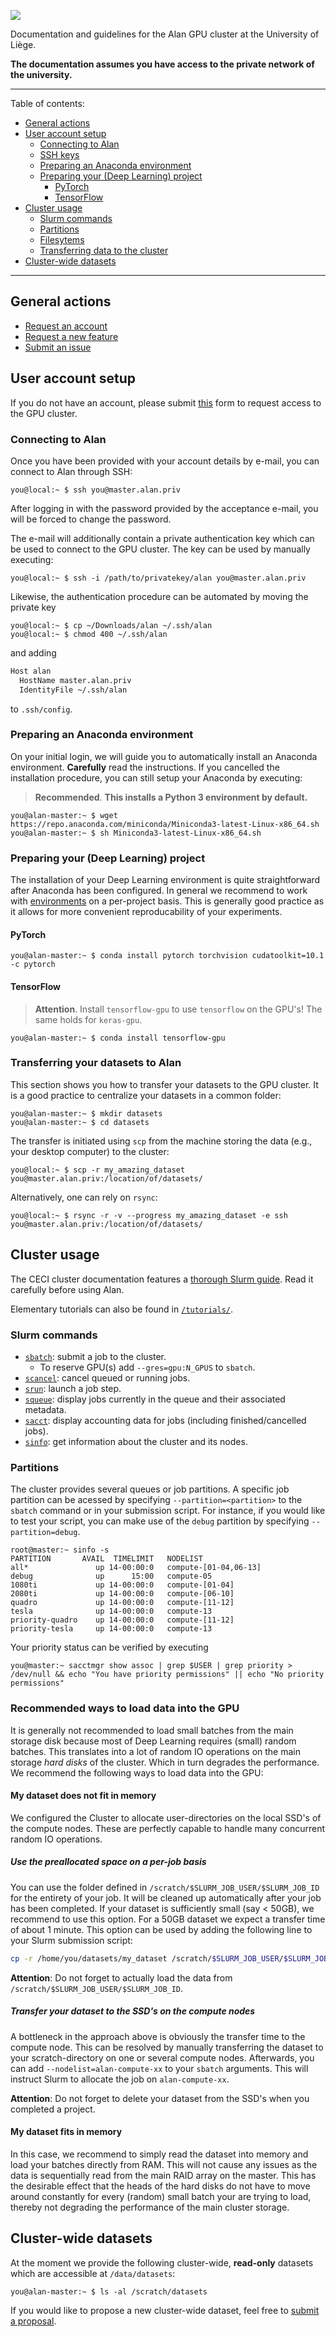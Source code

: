 ![](https://github.com/montefiore-ai/alan-cluster/blob/master/.github/alan-header.png?raw=true)

Documentation and guidelines for the Alan GPU cluster at the University of Liège.

**The documentation assumes you have access to the private network of the university.**

---

Table of contents:
- [General actions](#general-actions)
- [User account setup](#user-account-setup)
  - [Connecting to Alan](#connecting-to-alan)
  - [SSH keys](#ssh-keys)
  - [Preparing an Anaconda environment](#preparing-an-anaconda-environment)
  - [Preparing your (Deep Learning) project](#preparing-your-deep-learning-project)
    - [PyTorch](#pytorch)
    - [TensorFlow](#tensorflow)
- [Cluster usage](#cluster-usage)
  - [Slurm commands](#slurm-commands)
  - [Partitions](#partitions)
  - [Filesytems](#filesystems)
  - [Transferring data to the cluster](#transferring-data-to-the-cluster)
- [Cluster-wide datasets](#cluster-wide-datasets)

---

## General actions

- [Request an account](https://alan.montefiore.uliege.be/register)
- [Request a new feature](https://github.com/montefiore-ai/alan-cluster/issues/new?assignees=JoeriHermans&labels=enhancement&template=feature-request.md&title=%5BFeature+Request%5D+TODO)
- [Submit an issue](https://github.com/montefiore-ai/alan-cluster/issues/new?assignees=JoeriHermans&labels=bug&template=issue-report.md&title=%5BIssue%5D+TODO)

## User account setup

If you do not have an account, please submit [this](https://github.com/montefiore-ai/alan-cluster/issues/new?assignees=JoeriHermans&labels=new+user&template=new-user.md&title=%5BNew+User%5D+TODO) form to request access to the GPU cluster.

### Connecting to Alan

Once you have been provided with your account details by e-mail, you can connect to Alan through SSH:

```console
you@local:~ $ ssh you@master.alan.priv
```
After logging in with the password provided by the acceptance e-mail, you will be forced to change the password.

The e-mail will additionally contain a private authentication key which can be used to connect to the GPU cluster.
The key can be used by manually executing:
```console
you@local:~ $ ssh -i /path/to/privatekey/alan you@master.alan.priv
```
Likewise, the authentication procedure can be automated by moving the private key
```console
you@local:~ $ cp ~/Downloads/alan ~/.ssh/alan
you@local:~ $ chmod 400 ~/.ssh/alan
```
and adding
```bash
Host alan
  HostName master.alan.priv
  IdentityFile ~/.ssh/alan
```
to `.ssh/config`.


### Preparing an Anaconda environment

On your initial login, we will guide you to automatically install an Anaconda environment. **Carefully** read the instructions.
If you cancelled the installation procedure, you can still setup your Anaconda by executing:

> **Recommended**. **This installs a Python 3 environment by default.**

```console
you@alan-master:~ $ wget https://repo.anaconda.com/miniconda/Miniconda3-latest-Linux-x86_64.sh
you@alan-master:~ $ sh Miniconda3-latest-Linux-x86_64.sh
```

### Preparing your (Deep Learning) project

The installation of your Deep Learning environment is quite straightforward after Anaconda has been configured. In general we recommend to work with [environments](https://docs.conda.io/projects/conda/en/latest/user-guide/tasks/manage-environments.html) on a per-project basis. This is generally good practice as it allows for more convenient reproducability of your experiments.

#### PyTorch

```console
you@alan-master:~ $ conda install pytorch torchvision cudatoolkit=10.1 -c pytorch
```

#### TensorFlow

> **Attention**. Install `tensorflow-gpu` to use `tensorflow` on the GPU's! The same holds for `keras-gpu`.

```console
you@alan-master:~ $ conda install tensorflow-gpu
```

### Transferring your datasets to Alan

This section shows you how to transfer your datasets to the GPU cluster. It is a good practice to centralize your datasets in a common folder:

```console
you@alan-master:~ $ mkdir datasets
you@alan-master:~ $ cd datasets
```

The transfer is initiated using `scp` from the machine storing the data (e.g., your desktop computer) to the cluster:

```console
you@local:~ $ scp -r my_amazing_dataset you@master.alan.priv:/location/of/datasets/
```

Alternatively, one can rely on `rsync`:

```console
you@local:~ $ rsync -r -v --progress my_amazing_dataset -e ssh you@master.alan.priv:/location/of/datasets/
```

## Cluster usage

The CECI cluster documentation features a [thorough Slurm guide](https://support.ceci-hpc.be/doc/_contents/QuickStart/SubmittingJobs/SlurmTutorial.html). Read it carefully before using Alan.

Elementary tutorials can also be found in [`/tutorials/`](https://github.com/montefiore-ai/alan-cluster/tree/master/tutorials).

### Slurm commands

- [`sbatch`](https://slurm.schedmd.com/sbatch.html): submit a job to the cluster.
  - To reserve GPU(s) add `--gres=gpu:N_GPUS` to `sbatch`.
- [`scancel`](https://slurm.schedmd.com/scancel.html): cancel queued or running jobs.
- [`srun`](https://slurm.schedmd.com/srun.html): launch a job step.
- [`squeue`](https://slurm.schedmd.com/squeue.html): display jobs currently in the queue and their associated metadata.
- [`sacct`](https://slurm.schedmd.com/sacct.html): display accounting data for jobs (including finished/cancelled jobs).
- [`sinfo`](https://slurm.schedmd.com/sinfo.html): get information about the cluster and its nodes.

### Partitions
The cluster provides several queues or job partitions. A specific job partition can be acessed by specifying `--partition=<partition>` to the `sbatch` command or in your submission script. For instance, if you would like to test your script, you can make use of the `debug` partition by specifying `--partition=debug`.
```console
root@master:~ sinfo -s
PARTITION       AVAIL  TIMELIMIT   NODELIST
all*               up 14-00:00:0   compute-[01-04,06-13]
debug              up      15:00   compute-05
1080ti             up 14-00:00:0   compute-[01-04]
2080ti             up 14-00:00:0   compute-[06-10]
quadro             up 14-00:00:0   compute-[11-12]
tesla              up 14-00:00:0   compute-13
priority-quadro    up 14-00:00:0   compute-[11-12]
priority-tesla     up 14-00:00:0   compute-13
```
Your priority status can be verified by executing
```console
you@master:~ sacctmgr show assoc | grep $USER | grep priority > /dev/null && echo "You have priority permissions" || echo "No priority permissions"
```

### Recommended ways to load data into the GPU

It is generally not recommended to load small batches from the main storage disk because most of Deep Learning requires (small) random batches. This translates into a lot of random IO operations on the main storage *hard disks* of the cluster. Which in turn degrades the performance. We recommend the following ways to load data into the GPU:

#### My dataset does not fit in memory

We configured the Cluster to allocate user-directories on the local SSD's of the compute nodes. These are perfectly capable to handle many concurrent random IO operations.

##### Use the preallocated space on a per-job basis
You can use the folder defined in `/scratch/$SLURM_JOB_USER/$SLURM_JOB_ID` for the entirety of your job. It will be cleaned up automatically after your job has been completed. If your dataset is sufficiently small (say < 50GB), we recommend to use this option. For a 50GB dataset we expect a transfer time of about 1 minute. This option can be used by adding the following line to your Slurm submission script:

```bash
cp -r /home/you/datasets/my_dataset /scratch/$SLURM_JOB_USER/$SLURM_JOB_ID
```

**Attention**: Do not forget to actually load the data from `/scratch/$SLURM_JOB_USER/$SLURM_JOB_ID`.

##### Transfer your dataset to the SSD's on the compute nodes

A bottleneck in the approach above is obviously the transfer time to the compute node. This can be resolved by manually transferring the dataset to your scratch-directory on one or several compute nodes. Afterwards, you can add `--nodelist=alan-compute-xx` to your `sbatch` arguments. This will instruct Slurm to allocate the job on `alan-compute-xx`.

**Attention**: Do not forget to delete your dataset from the SSD's when you completed a project.

#### My dataset fits in memory

In this case, we recommend to simply read the dataset into memory and load your batches directly from RAM. This will not cause any issues as the data is sequentially read from the main RAID array on the master. This has the desirable effect that the heads of the hard disks do not have to move around constantly for every (random) small batch your are trying to load, thereby not degrading the performance of the main cluster storage.

## Cluster-wide datasets

At the moment we provide the following cluster-wide, **read-only** datasets which are accessible at `/data/datasets`:

```console
you@alan-master:~ $ ls -al /scratch/datasets
```

If you would like to propose a new cluster-wide dataset, feel free to [submit a proposal](https://github.com/montefiore-ai/alan-cluster/issues/new?assignees=JoeriHermans&labels=enhancement&template=feature-request.md&title=%5BFeature+Request%5D+TODO).
